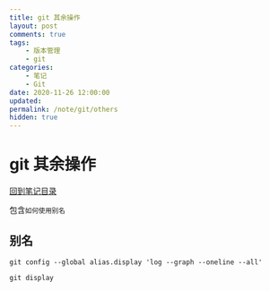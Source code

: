 ```yaml
---
title: git 其余操作
layout: post
comments: true
tags:
    - 版本管理
    - git
categories:
    - 笔记
    - Git
date: 2020-11-26 12:00:00
updated:
permalink: /note/git/others
hidden: true
---
```


# git 其余操作

[回到笔记目录](/note/git/index)

包含`如何使用别名`

<!-- more -->

## 别名

```shell
git config --global alias.display 'log --graph --oneline --all'

git display
```
